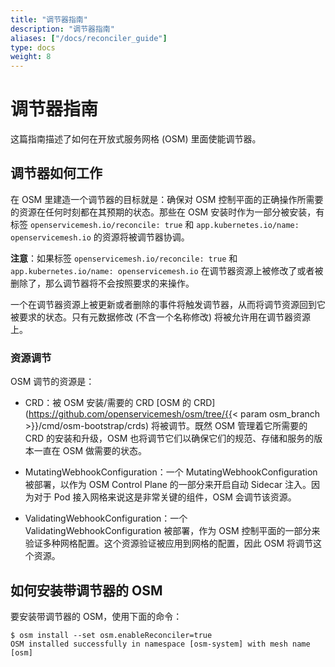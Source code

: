 ```yaml
---
title: "调节器指南"
description: "调节器指南"
aliases: ["/docs/reconciler_guide"]
type: docs
weight: 8
---
```


# 调节器指南

这篇指南描述了如何在开放式服务网格 (OSM) 里面使能调节器。

## 调节器如何工作

在 OSM 里建造一个调节器的目标就是：确保对 OSM 控制平面的正确操作所需要的资源在任何时刻都在其预期的状态。那些在 OSM 安装时作为一部分被安装，有标签 `openservicemesh.io/reconcile: true` 和 `app.kubernetes.io/name: openservicemesh.io` 的资源将被调节器协调。

**注意**：如果标签 `openservicemesh.io/reconcile: true` 和 `app.kubernetes.io/name: openservicemesh.io` 在调节器资源上被修改了或者被删除了，那么调节器将不会按照要求的来操作。

一个在调节器资源上被更新或者删除的事件将触发调节器，从而将调节资源回到它被要求的状态。只有元数据修改 (不含一个名称修改) 将被允许用在调节器资源上。

### 资源调节

OSM 调节的资源是：

- CRD：被 OSM 安装/需要的 CRD [OSM 的 CRD](https://github.com/openservicemesh/osm/tree/{{< param osm_branch >}}/cmd/osm-bootstrap/crds) 将被调节。既然 OSM 管理着它所需要的 CRD 的安装和升级，OSM 也将调节它们以确保它们的规范、存储和服务的版本一直在 OSM 做需要的状态。

- MutatingWebhookConfiguration：一个 MutatingWebhookConfiguration 被部署，以作为 OSM Control Plane 的一部分来开启自动 Sidecar 注入。因为对于 Pod 接入网格来说这是非常关键的组件，OSM 会调节该资源。

- ValidatingWebhookConfiguration：一个 ValidatingWebhookConfiguration 被部署，作为 OSM 控制平面的一部分来验证多种网格配置。这个资源验证被应用到网格的配置，因此 OSM 将调节这个资源。


## 如何安装带调节器的 OSM

要安装带调节器的 OSM，使用下面的命令：

```console
$ osm install --set osm.enableReconciler=true
OSM installed successfully in namespace [osm-system] with mesh name [osm]
```

